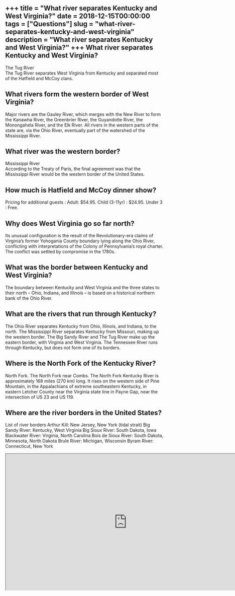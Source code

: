 +++
title = "What river separates Kentucky and West Virginia?"
date = 2018-12-15T00:00:00
tags = ["Questions"]
slug = "what-river-separates-kentucky-and-west-virginia"
description = "What river separates Kentucky and West Virginia?"
+++
What river separates Kentucky and West Virginia?
------------------------------------------------

The Tug River  
The Tug River separates West Virginia from Kentucky and separated most of the Hatfield and McCoy clans.

What rivers form the western border of West Virginia?
-----------------------------------------------------

Major rivers are the Gauley River, which merges with the New River to form the Kanawha River, the Greenbrier River, the Guyandotte River, the Monongahela River, and the Elk River. All rivers in the western parts of the state are, via the Ohio River, eventually part of the watershed of the Mississippi River.

What river was the western border?
----------------------------------

Mississippi River  
According to the Treaty of Paris, the final agreement was that the Mississippi River would be the western border of the United States.

How much is Hatfield and McCoy dinner show?
-------------------------------------------

Pricing for additional guests : Adult: $54.95. Child (3-11yr) : $24.95. Under 3 : Free.

Why does West Virginia go so far north?
---------------------------------------

Its unusual configuration is the result of the Revolutionary-era claims of Virginia’s former Yohogania County boundary lying along the Ohio River, conflicting with interpretations of the Colony of Pennsylvania’s royal charter. The conflict was settled by compromise in the 1780s.

What was the border between Kentucky and West Virginia?
-------------------------------------------------------

The boundary between Kentucky and West Virginia and the three states to their north – Ohio, Indiana, and Illinois – is based on a historical northern bank of the Ohio River.

What are the rivers that run through Kentucky?
----------------------------------------------

The Ohio River separates Kentucky from Ohio, Illinois, and Indiana, to the north. The Mississippi River separates Kentucky from Missouri, making up the western border. The Big Sandy River and The Tug River make up the eastern border, with Virginia and West Virginia. The Tennessee River runs through Kentucky, but does not form one of its borders.

Where is the North Fork of the Kentucky River?
----------------------------------------------

North Fork. The North Fork near Combs. The North Fork Kentucky River is approximately 168 miles (270 km) long. It rises on the western side of Pine Mountain, in the Appalachians of extreme southeastern Kentucky, in eastern Letcher County near the Virginia state line in Payne Gap, near the intersection of US 23 and US 119.

Where are the river borders in the United States?
-------------------------------------------------

List of river borders Arthur Kill: New Jersey, New York (tidal strait) Big Sandy River: Kentucky, West Virginia Big Sioux River: South Dakota, Iowa Blackwater River: Virginia, North Carolina Bois de Sioux River: South Dakota, Minnesota, North Dakota Brule River: Michigan, Wisconsin Byram River: Connecticut, New York

<iframe allow="accelerometer; autoplay; clipboard-write; encrypted-media; gyroscope; picture-in-picture" allowfullscreen="" class="__youtube_prefs__  epyt-is-override  no-lazyload" data-no-lazy="1" data-origheight="433" data-origwidth="770" data-skipgform_ajax_framebjll="" height="433" id="_ytid_92246" loading="lazy" src="https://www.youtube.com/embed/UQif0X2mxXw?enablejsapi=1&autoplay=0&cc_load_policy=0&cc_lang_pref=&iv_load_policy=1&loop=0&modestbranding=0&rel=1&fs=1&playsinline=0&autohide=2&theme=dark&color=red&controls=1&" title="YouTube player" width="770"></iframe>